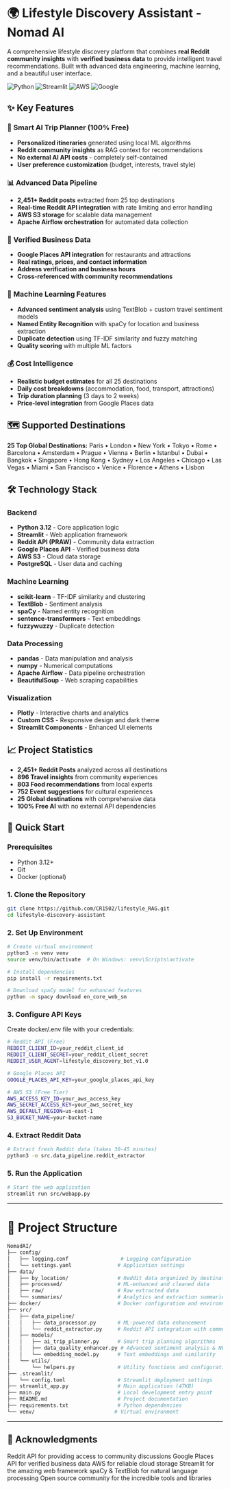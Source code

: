 # 🌍 Lifestyle Discovery Assistant - Nomad AI

A comprehensive lifestyle discovery platform that combines **real Reddit community insights** with **verified business data** to provide intelligent travel recommendations. Built with advanced data engineering, machine learning, and a beautiful user interface.

![Python](https://img.shields.io/badge/Python-3.12-blue.svg)
![Streamlit](https://img.shields.io/badge/Streamlit-1.29+-green.svg)
![AWS](https://img.shields.io/badge/AWS-S3-orange.svg)
![Google](https://img.shields.io/badge/Google-Places%20API-red.svg)

## ✨ Key Features

### 🧠 Smart AI Trip Planner (100% Free)
- **Personalized itineraries** generated using local ML algorithms
- **Reddit community insights** as RAG context for recommendations
- **No external AI API costs** - completely self-contained
- **User preference customization** (budget, interests, travel style)

### 📊 Advanced Data Pipeline
- **2,451+ Reddit posts** extracted from 25 top destinations
- **Real-time Reddit API integration** with rate limiting and error handling
- **AWS S3 storage** for scalable data management
- **Apache Airflow orchestration** for automated data collection

### 🏪 Verified Business Data
- **Google Places API integration** for restaurants and attractions
- **Real ratings, prices, and contact information**
- **Address verification and business hours**
- **Cross-referenced with community recommendations**

### 🤖 Machine Learning Features
- **Advanced sentiment analysis** using TextBlob + custom travel sentiment models
- **Named Entity Recognition** with spaCy for location and business extraction
- **Duplicate detection** using TF-IDF similarity and fuzzy matching
- **Quality scoring** with multiple ML factors

### 💰 Cost Intelligence
- **Realistic budget estimates** for all 25 destinations
- **Daily cost breakdowns** (accommodation, food, transport, attractions)
- **Trip duration planning** (3 days to 2 weeks)
- **Price-level integration** from Google Places data

## 🗺️ Supported Destinations

**25 Top Global Destinations:**
Paris • London • New York • Tokyo • Rome • Barcelona • Amsterdam • Prague • Vienna • Berlin • Istanbul • Dubai • Bangkok • Singapore • Hong Kong • Sydney • Los Angeles • Chicago • Las Vegas • Miami • San Francisco • Venice • Florence • Athens • Lisbon

## 🛠️ Technology Stack

### **Backend**
- **Python 3.12** - Core application logic
- **Streamlit** - Web application framework
- **Reddit API (PRAW)** - Community data extraction
- **Google Places API** - Verified business data
- **AWS S3** - Cloud data storage
- **PostgreSQL** - User data and caching

### **Machine Learning**
- **scikit-learn** - TF-IDF similarity and clustering
- **TextBlob** - Sentiment analysis
- **spaCy** - Named entity recognition
- **sentence-transformers** - Text embeddings
- **fuzzywuzzy** - Duplicate detection

### **Data Processing**
- **pandas** - Data manipulation and analysis
- **numpy** - Numerical computations
- **Apache Airflow** - Data pipeline orchestration
- **BeautifulSoup** - Web scraping capabilities

### **Visualization**
- **Plotly** - Interactive charts and analytics
- **Custom CSS** - Responsive design and dark theme
- **Streamlit Components** - Enhanced UI elements

## 📈 Project Statistics

- **2,451+ Reddit Posts** analyzed across all destinations
- **896 Travel insights** from community experiences
- **803 Food recommendations** from local experts
- **752 Event suggestions** for cultural experiences
- **25 Global destinations** with comprehensive data
- **100% Free AI** with no external API dependencies

## 🚀 Quick Start

### Prerequisites
- Python 3.12+
- Git
- Docker (optional)

### 1. Clone the Repository
```bash
git clone https://github.com/CR1502/lifestyle_RAG.git
cd lifestyle-discovery-assistant
```
### 2. Set Up Environment
```bash
# Create virtual environment
python3 -m venv venv
source venv/bin/activate  # On Windows: venv\Scripts\activate

# Install dependencies
pip install -r requirements.txt

# Download spaCy model for enhanced features
python -m spacy download en_core_web_sm
```
### 3. Configure API Keys
Create docker/.env file with your credentials:
```bash
# Reddit API (Free)
REDDIT_CLIENT_ID=your_reddit_client_id
REDDIT_CLIENT_SECRET=your_reddit_client_secret
REDDIT_USER_AGENT=lifestyle_discovery_bot_v1.0

# Google Places API
GOOGLE_PLACES_API_KEY=your_google_places_api_key

# AWS S3 (Free Tier)
AWS_ACCESS_KEY_ID=your_aws_access_key
AWS_SECRET_ACCESS_KEY=your_aws_secret_key
AWS_DEFAULT_REGION=us-east-1
S3_BUCKET_NAME=your-bucket-name
```
### 4. Extract Reddit Data
```bash
# Extract fresh Reddit data (takes 30-45 minutes)
python3 -m src.data_pipeline.reddit_extractor
```
### 5. Run the Application
```bash
# Start the web application
streamlit run src/webapp.py
```
-----

# 📁 Project Structure
```bash
NomadAI/
├── config/
│   ├── logging.conf                 # Logging configuration
│   └── settings.yaml               # Application settings
├── data/
│   ├── by_location/                # Reddit data organized by destination
│   ├── processed/                  # ML-enhanced and cleaned data
│   ├── raw/                        # Raw extracted data
│   └── summaries/                  # Analytics and extraction summaries
├── docker/                         # Docker configuration and environment
├── src/
│   ├── data_pipeline/
│   │   ├── data_processor.py       # ML-powered data enhancement
│   │   └── reddit_extractor.py     # Reddit API integration with comments
│   ├── models/
│   │   ├── ai_trip_planner.py      # Smart trip planning algorithms
│   │   ├── data_quality_enhancer.py # Advanced sentiment analysis & NER
│   │   └── embedding_model.py      # Text embeddings and similarity
│   └── utils/
│       └── helpers.py              # Utility functions and configurations
├── .streamlit/
│   └── config.toml                 # Streamlit deployment settings
├── streamlit_app.py                # Main application (47KB)
├── main.py                         # Local development entry point
├── README.md                       # Project documentation
├── requirements.txt                # Python dependencies
└── venv/                          # Virtual environment
```
----

## 🙏 Acknowledgments

Reddit API for providing access to community discussions
Google Places API for verified business data
AWS for reliable cloud storage
Streamlit for the amazing web framework
spaCy & TextBlob for natural language processing
Open source community for the incredible tools and libraries


